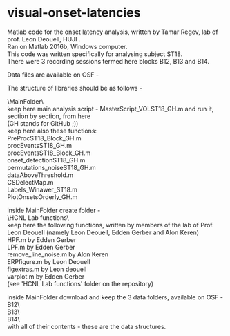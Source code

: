 # visual-onset-latencies
Matlab code for the onset latency analysis, written by Tamar Regev, lab of prof. Leon Deouell, HUJI  .  
Ran on Matlab 2016b, Windows computer.  
This code was written specifically for analysing subject ST18.  
There were 3 recording sessions termed here blocks B12, B13 and B14.  

Data files are available on OSF -  

The structure of libraries should be as follows -  

\MainFolder\  
keep here main analysis script - MasterScript_VOLST18_GH.m and run it, section by section, from here  
(GH stands for GitHub ;))  
keep here also these functions:  
PreProcST18_Block_GH.m    
procEventsST18_GH.m  
procEventsST18_Block_GH.m  
onset_detectionST18_GH.m  
permutations_noiseST18_GH.m  
dataAboveThreshold.m  
CSDelectMap.m  
Labels_Winawer_ST18.m  
PlotOnsetsOrderly_GH.m  

inside MainFolder create folder -  
\HCNL Lab functions\  
keep here the following functions, written by members of the lab of Prof. Leon Deouell (namely Leon Deouell, Edden Gerber and Alon Keren)  
HPF.m by Edden Gerber  
LPF.m by Edden Gerber  
remove_line_noise.m by Alon Keren    
ERPfigure.m by Leon Deouell    
figextras.m by Leon deouell    
varplot.m by Edden Gerber  
(see 'HCNL Lab functions' folder on the repository)  
  
inside MainFolder download and keep the 3 data folders, available on OSF -  
B12\  
B13\  
B14\  
with all of their contents - these are the data structures.

